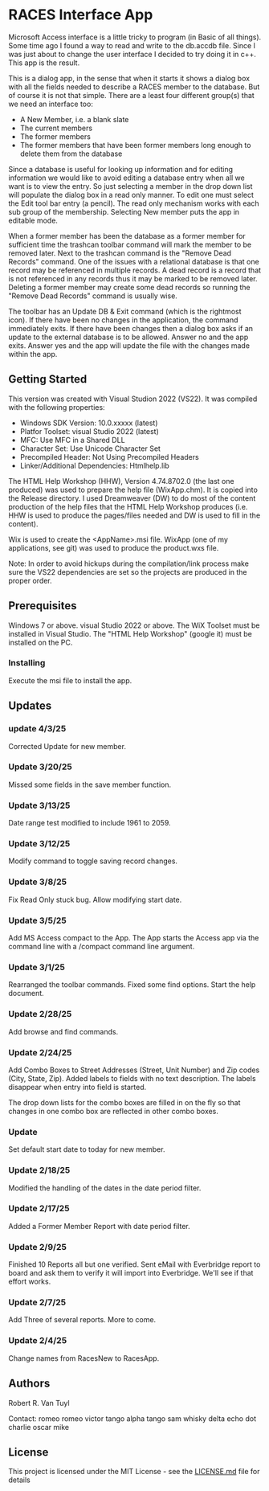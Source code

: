 # RACES Interface App

Microsoft Access interface is a little tricky to program (in Basic of all things).  Some time ago I
found a way to read and write to the db.accdb file.  Since I was just about to change the user
interface I decided to try doing it in c++.  This app is the result.

This is a dialog app, in the sense that when it starts it shows a dialog box with all the fields
needed to describe a RACES member to the database.  But of course it is not that simple.  There
are a least four different group(s) that we need an interface too:
  - A New Member, i.e. a blank slate
  - The current members
  - The former members
  - The former members that have been former members long enough to delete them from the database

Since a database is useful for looking up information and for editing information we would like to
avoid editing a database entry when all we want is to view the entry.  So just selecting a member
in the drop down list will populate the dialog box in a read only manner.  To edit one must select
the Edit tool bar entry (a pencil).  The read only mechanism works with each sub group of the
membership.  Selecting New member puts the app in editable mode.

When a former member has been the database as a former member for sufficient time the trashcan
toolbar command will mark the member to be removed later.  Next to the trashcan command is the
"Remove Dead Records" command.  One of the issues with a relational database is that one record
may be referenced in multiple records.  A dead record is a record that is not referenced in any
records thus it may be marked to be removed later.  Deleting a former member may create some dead
records so running the "Remove Dead Records" command is usually wise.

The toolbar has an Update DB & Exit command (which is the rightmost icon).  If there have been no
changes in the application, the command immediately exits.  If there have been changes then a
dialog box asks if an update to the external database is to be allowed.  Answer no and the app
exits.  Answer yes and the app will update the file with the changes made within the app.

## Getting Started

This version was created with Visual Studion 2022 (VS22).  It was compiled with the following properties:
  - Windows SDK Version: 10.0.xxxxx (latest)
  - Platfor Toolset: visual Studio 2022 (latest)
  - MFC: Use MFC in a Shared DLL
  - Character Set:  Use Unicode Character Set
  - Precompiled Header:  Not Using Precompiled Headers
  - Linker/Additional Dependencies:  Htmlhelp.lib

The HTML Help Workshop (HHW), Version 4.74.8702.0 (the last one produced) was used to prepare the help
file (WixApp.chm).  It is
copied into the Release directory.  I used Dreamweaver (DW) to do most of the content production of the
help files that the HTML Help Workshop produces (i.e. HHW is used to produce the pages/files needed
and DW is used to fill in the content).

Wix is used to create the &lt;AppName&gt;.msi file.  WixApp (one of my applications, see git) was used
to produce the product.wxs file.

Note:  In order to avoid hickups during the compilation/link process make sure the VS22 dependencies are
set so the projects are produced in the proper order.

## Prerequisites

Windows 7 or above.  visual Studio 2022 or above.  The WiX Toolset must be installed in Visual Studio.
The "HTML Help Workshop" (google it) must be installed on the PC.

### Installing

Execute the msi file to install the app.

## Updates

### update 4/3/25

Corrected Update for new member.

### Update 3/20/25

Missed some fields in the save member function.

### Update 3/13/25

Date range test modified to include 1961 to 2059.

### Update 3/12/25

Modify command to toggle saving record changes.

### Update 3/8/25

Fix Read Only stuck bug.  Allow modifying start date.

### Update 3/5/25

Add MS Access compact to the App.  The App starts the Access app via the command line with a
/compact command line argument.

### Update 3/1/25

Rearranged the toolbar commands.  Fixed some find options.  Start the help document.

### Update 2/28/25

Add browse and find commands.

### Update 2/24/25

Add Combo Boxes to Street Addresses (Street, Unit Number) and Zip codes (City, State, Zip).  Added
labels to fields with no text description.  The labels disappear when entry into field is started.

The drop down lists for the combo boxes are filled in on the fly so that changes in one combo box
are reflected in other combo boxes.

### Update

Set default start date to today for new member.

### Update 2/18/25

Modified the handling of the dates in the date period filter.

### Update 2/17/25

Added a Former Member Report with date period filter.

### Update 2/9/25

Finished 10 Reports all but one verified.  Sent eMail with Everbridge report to board and ask them
to verify it will import into Everbridge.  We'll see if that effort works.

### Update 2/7/25

Add Three of several reports.  More to come.

### Update 2/4/25

Change names from RacesNew to RacesApp.

## Authors

Robert R. Van Tuyl

Contact:  romeo romeo victor tango alpha tango sam whisky delta echo dot charlie oscar mike

## License

This project is licensed under the MIT License - see the [LICENSE.md](LICENSE.md) file for details

